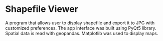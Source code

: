 # Shapefile Viewer

A program that allows user to display shapefile and export it to JPG with customized preferences.
The app interface was built using PyQt5 library. Spatial data is read with geopandas. Matplotlib was used to display maps.
